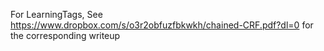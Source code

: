 For LearningTags, See https://www.dropbox.com/s/o3r2obfuzfbkwkh/chained-CRF.pdf?dl=0 for the corresponding writeup
